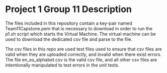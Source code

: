 # Project 1 Group 11 Description
The files included in this repository contain a key-pair named Team11Capstone.pem that is necessary to download in order to run the p1.sh script which starts the Virtual Machine. The virtual machine can be used to download the dedicated csv file and parse to the file.

The csv files in this repo are used test files used to ensure that csv files are valid when they are uploaded correctly, and invalid when there exist errors. The file en_es_alphabet.csv is the valid csv file, and all other csv files are intentionally manipulated to test errors in the unit tests.
